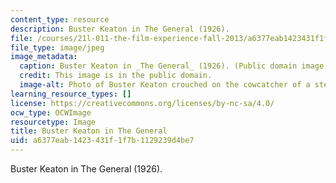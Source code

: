 ```yaml
---
content_type: resource
description: Buster Keaton in The General (1926).
file: /courses/21l-011-the-film-experience-fall-2013/a6377eab1423431f1f7b1129239d4be7_21l-011f13.jpg
file_type: image/jpeg
image_metadata:
  caption: Buster Keaton in _The General_ (1926). (Public domain image.)
  credit: This image is in the public domain.
  image-alt: Photo of Buster Keaton crouched on the cowcatcher of a steam locomotive.
learning_resource_types: []
license: https://creativecommons.org/licenses/by-nc-sa/4.0/
ocw_type: OCWImage
resourcetype: Image
title: Buster Keaton in The General
uid: a6377eab-1423-431f-1f7b-1129239d4be7
---
```

Buster Keaton in The General (1926).